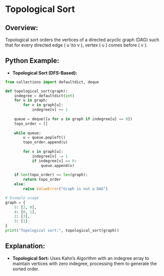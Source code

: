 # **Topological Sort**

## **Overview:**

Topological sort orders the vertices of a directed acyclic graph (DAG) such that for every directed edge \( u \to v \), vertex \( u \) comes before \( v \).

## **Python Example:**

- **Topological Sort (DFS-Based):**

```python
from collections import defaultdict, deque

def topological_sort(graph):
    indegree = defaultdict(int)
    for u in graph:
        for v in graph[u]:
            indegree[v] += 1
    
    queue = deque([u for u in graph if indegree[u] == 0])
    topo_order = []
    
    while queue:
        u = queue.popleft()
        topo_order.append(u)
        
        for v in graph[u]:
            indegree[v] -= 1
            if indegree[v] == 0:
                queue.append(v)
    
    if len(topo_order) == len(graph):
        return topo_order
    else:
        raise ValueError("Graph is not a DAG")

# Example usage
graph = {
    5: [2, 0],
    4: [0, 1],
    2: [3],
    3: [1]
}
print("Topological sort:", topological_sort(graph))
```

## **Explanation:**
- **Topological Sort:** Uses Kahn’s Algorithm with an indegree array to maintain vertices with zero indegree, processing them to generate the sorted order.

